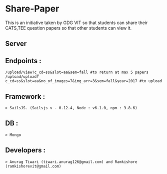 # Share-Paper
This is an initiative taken by GDG VIT so that students can share their CATS,TEE question papers so that other students can view it.

## Server

## Endpoints : 

    /upload/view?c_cd=ss&slot=aa&sem=fall #to return at max 5 papers
    /upload/upload?c_cd=ss&slot=aa&no_of_images=7&img_arr=3&sem=fall&year=2017 #to upload
    
## Framework : 
    > SailsJS. (Sailsjs v - 0.12.4, Node : v6.1.0, npm : 3.8.6)
    
## DB :
    > Mongo

## Developers :
    > Anurag Tiwari (tiwari.anurag126@gmail.com) and Ramkishore (ramkishorevit@gmail.com)    
